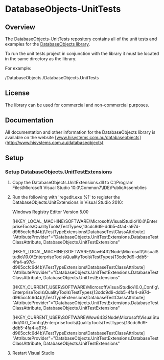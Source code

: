 ﻿DatabaseObjects-UnitTests
=========================

Overview
--------
The DatabaseObjects-UnitTests repository contains all of the unit tests and examples for the [DatabaseObjects library](https://github.com/hisystems/DatabaseObjects).

To run the unit tests project in conjunction with the library it must be located in the same directory as the library.

For example:

/DatabaseObjects
/DatabaseObjects.UnitTests

License
-------
The library can be used for commercial and non-commercial purposes.

Documentation
-------------
All documentation and other information for the DatabaseObjects library is available on the website [www.hisystems.com.au/databaseobjects](http://www.hisystems.com.au/databaseobjects)

Setup
-----

### Setup DatabaseObjects.UnitTestExtensions

1. Copy the DatabaseObjects.UnitExtensions.dll to C:\Program Files\Microsoft Visual Studio 10.0\Common7\IDE\PublicAssemblies
2. Run the following with 'regedit.exe %1' to register the DatabaseObjects.UnitExtensions in Visual Studio 2010: 

   Windows Registry Editor Version 5.00

   [HKEY_LOCAL_MACHINE\SOFTWARE\Microsoft\VisualStudio\10.0\EnterpriseTools\QualityTools\TestTypes\{13cdc9d9-ddb5-4fa4-a97d-d965ccfc6d4b}\TestTypeExtensions\DatabaseTestClassAttribute]
   "AttributeProvider"="DatabaseObjects.UnitTestExtensions.DatabaseTestClassAttribute, DatabaseObjects.UnitTestExtensions"

   [HKEY_LOCAL_MACHINE\SOFTWARE\Wow6432Node\Microsoft\VisualStudio\10.0\EnterpriseTools\QualityTools\TestTypes\{13cdc9d9-ddb5-4fa4-a97d-d965ccfc6d4b}\TestTypeExtensions\DatabaseTestClassAttribute]
   "AttributeProvider"="DatabaseObjects.UnitTestExtensions.DatabaseTestClassAttribute, DatabaseObjects.UnitTestExtensions"

   [HKEY_CURRENT_USER\SOFTWARE\Microsoft\VisualStudio\10.0_Config\EnterpriseTools\QualityTools\TestTypes\{13cdc9d9-ddb5-4fa4-a97d-d965ccfc6d4b}\TestTypeExtensions\DatabaseTestClassAttribute]
   "AttributeProvider"="DatabaseObjects.UnitTestExtensions.DatabaseTestClassAttribute, DatabaseObjects.UnitTestExtensions"

   [HKEY_CURRENT_USER\SOFTWARE\Wow6432Node\Microsoft\VisualStudio\10.0_Config\EnterpriseTools\QualityTools\TestTypes\{13cdc9d9-ddb5-4fa4-a97d-d965ccfc6d4b}\TestTypeExtensions\DatabaseTestClassAttribute]
   "AttributeProvider"="DatabaseObjects.UnitTestExtensions.DatabaseTestClassAttribute, DatabaseObjects.UnitTestExtensions"

3. Restart Visual Studio